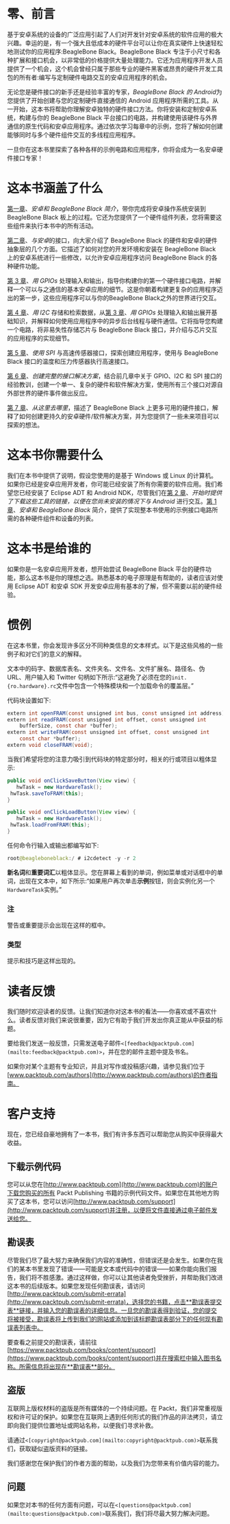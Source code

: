 # 零、前言

基于安卓系统的设备的广泛应用引起了人们对开发针对安卓系统的软件应用的极大兴趣。幸运的是，有一个强大且低成本的硬件平台可以让你在真实硬件上快速轻松地测试你的应用程序:BeagleBone Black。BeagleBone Black 专注于小尺寸和各种扩展和接口机会，以非常低的价格提供大量处理能力。它还为应用程序开发人员提供了一个机会，这个机会曾经只属于那些专业的硬件黑客或昂贵的硬件开发工具包的所有者:编写与定制硬件电路交互的安卓应用程序的机会。

无论您是硬件接口的新手还是经验丰富的专家，*BeagleBone Black 的 Android*为您提供了开始创建与您的定制硬件直接通信的 Android 应用程序所需的工具。从一开始，这本书将帮助你理解安卓独特的硬件接口方法。你将安装和定制安卓系统，构建与你的 BeagleBone Black 平台接口的电路，并构建使用该硬件与外界通信的原生代码和安卓应用程序。通过依次学习每章中的示例，您将了解如何创建能够同时与多个硬件组件交互的多线程应用程序。

一旦你在这本书里探索了各种各样的示例电路和应用程序，你将会成为一名安卓硬件接口专家！

# 这本书涵盖了什么

[第一章](1.html#page_1 "Chapter 1. Introduction to Android and the BeagleBone Black")、*安卓和 BeagleBone Black 简介*，带你完成将安卓操作系统安装到 BeagleBone Black 板上的过程。它还为您提供了一个硬件组件列表，您将需要这些组件来执行本书中的所有活动。

[第二章](2.html#page_1 "Chapter 2. Interfacing with Android")、*与安卓*的接口，向大家介绍了 BeagleBone Black 的硬件和安卓的硬件抽象层的几个方面。它描述了如何对您的开发环境和安装在 BeagleBone Black 上的安卓系统进行一些修改，以允许安卓应用程序访问 BeagleBone Black 的各种硬件功能。

[第 3 章](3.html#page_1 "Chapter 3. Handling Inputs and Outputs with GPIOs")、*用 GPIOs* 处理输入和输出，指导你构建你的第一个硬件接口电路，并解释一个可以与之通信的基本安卓应用的细节。这是你朝着构建更复杂的应用程序迈出的第一步，这些应用程序可以与你的BeagleBone Black之外的世界进行交互。

[第 4 章](4.html#page_1 "Chapter 4. Storing and Retrieving Data with I2C")、*用 I2C* 存储和检索数据，从[第 3 章](3.html#page_1 "Chapter 3. Handling Inputs and Outputs with GPIOs")、*用 GPIOs* 处理输入和输出展开基础知识，并解释如何使用应用程序中的异步后台线程与硬件通信。它将指导您构建一个电路，将非易失性存储芯片与 BeagleBone Black 接口，并介绍与芯片交互的应用程序的实现细节。

[第 5 章](5.html#page_1 "Chapter 5. Interfacing with High-speed Sensors Using SPI")、*使用 SPI* 与高速传感器接口，探索创建应用程序，使用与 BeagleBone Black 接口的温度和压力传感器执行高速接口。

[第 6 章](6.html#page_1 "Chapter 6. Creating a Complete Interfacing Solution")、*创建完整的接口解决方案*，结合前几章中关于 GPIO、I2C 和 SPI 接口的经验教训，创建一个单一、复杂的硬件和软件解决方案，使用所有三个接口对源自外部世界的硬件事件做出反应。

[第 7 章](7.html#page_1 "Chapter 7. Where to Go from Here")、*从这里去哪里*，描述了 BeagleBone Black 上更多可用的硬件接口，解释了如何创建更持久的安卓硬件/软件解决方案，并为您提供了一些未来项目可以探索的想法。

# 这本书你需要什么

我们在本书中提供了说明，假设您使用的是基于 Windows 或 Linux 的计算机。如果你已经是安卓应用开发者，你可能已经安装了所有你需要的软件应用。我们希望您已经安装了 Eclipse ADT 和 Android NDK，尽管我们在[第 2 章](2.html#page_1 "Chapter 2. Interfacing with Android")、*开始时提供了下载这些工具的链接，以便在您尚未安装的情况下与 Android* 进行交互。[第 1 章](1.html#page_1 "Chapter 1. Introduction to Android and the BeagleBone Black")、*安卓和 BeagleBone Black* 简介，提供了实现整本书使用的示例接口电路所需的各种硬件组件和设备的列表。

# 这本书是给谁的

如果你是一名安卓应用开发者，想开始尝试 BeagleBone Black 平台的硬件功能，那么这本书是你的理想之选。熟悉基本的电子原理是有帮助的，读者应该对使用 Eclipse ADT 和安卓 SDK 开发安卓应用有基本的了解，但不需要以前的硬件经验。

# 惯例

在这本书里，你会发现许多区分不同种类信息的文本样式。以下是这些风格的一些例子和对它们的意义的解释。

文本中的码字、数据库表名、文件夹名、文件名、文件扩展名、路径名、伪 URL、用户输入和 Twitter 句柄如下所示:“这避免了必须在您的`init.{ro.hardware}.rc`文件中包含一个特殊模块和一个加载命令的覆盖层。”

代码块设置如下:

```java
extern int openFRAM(const unsigned int bus, const unsigned int address);
extern int readFRAM(const unsigned int offset, const unsigned int 
    bufferSize, const char *buffer);
extern int writeFRAM(const unsigned int offset, const unsigned int 
    const char *buffer);
extern void closeFRAM(void);
```

当我们希望将您的注意力吸引到代码块的特定部分时，相关的行或项目以粗体显示:

```java
public void onClickSaveButton(View view) {
   hwTask = new HardwareTask();
 hwTask.saveToFRAM(this); 
}

public void onClickLoadButton(View view) {
   hwTask = new HardwareTask();
 hwTask.loadFromFRAM(this);
}
```

任何命令行输入或输出都编写如下:

```java
root@beagleboneblack:/ # i2cdetect -y -r 2

```

**新名词**和**重要词汇**以粗体显示。您在屏幕上看到的单词，例如菜单或对话框中的单词，出现在文本中，如下所示:“如果用户再次单击**示例**按钮，则会实例化另一个`HardwareTask`实例。”

### 注

警告或重要提示会出现在这样的框中。

### 类型

提示和技巧是这样出现的。

# 读者反馈

我们随时欢迎读者的反馈。让我们知道你对这本书的看法——你喜欢或不喜欢什么。读者反馈对我们来说很重要，因为它有助于我们开发出你真正能从中获益的标题。

要给我们发送一般反馈，只需发送电子邮件`<[feedback@packtpub.com](mailto:feedback@packtpub.com)>`，并在您的邮件主题中提及书名。

如果你对某个主题有专业知识，并且对写作或投稿感兴趣，请参见我们位于[www.packtpub.com/authors](http://www.packtpub.com/authors)的作者指南。

# 客户支持

现在，您已经自豪地拥有了一本书，我们有许多东西可以帮助您从购买中获得最大收益。

## 下载示例代码

您可以从您在[http://www.packtpub.com](http://www.packtpub.com)的账户下载您购买的所有 Packt Publishing 书籍的示例代码文件。如果您在其他地方购买了这本书，您可以访问[http://www.packtpub.com/support](http://www.packtpub.com/support)并注册，以便将文件直接通过电子邮件发送给您。

## 勘误表

尽管我们尽了最大努力来确保我们内容的准确性，但错误还是会发生。如果你在我们的某本书里发现了错误——可能是文本或代码中的错误——如果你能向我们报告，我们将不胜感激。通过这样做，你可以让其他读者免受挫折，并帮助我们改进这本书的后续版本。如果您发现任何勘误表，请访问[http://www.packtpub.com/submit-errata](http://www.packtpub.com/submit-errata)，选择您的书籍，点击**勘误表提交表**链接，并输入您的勘误表的详细信息。一旦您的勘误表得到验证，您的提交将被接受，勘误表将上传到我们的网站或添加到该标题勘误表部分下的任何现有勘误表列表中。

要查看之前提交的勘误表，请前往[https://www.packtpub.com/books/content/support](https://www.packtpub.com/books/content/support)并在搜索栏中输入图书名称。所需信息将出现在**勘误表**部分。

## 盗版

互联网上版权材料的盗版是所有媒体的一个持续问题。在 Packt，我们非常重视版权和许可证的保护。如果您在互联网上遇到任何形式的我们作品的非法拷贝，请立即向我们提供位置地址或网站名称，以便我们寻求补救。

请通过`<[copyright@packtpub.com](mailto:copyright@packtpub.com)>`联系我们，获取疑似盗版资料的链接。

我们感谢您在保护我们的作者方面的帮助，以及我们为您带来有价值内容的能力。

## 问题

如果您对本书的任何方面有问题，可以在`<[questions@packtpub.com](mailto:questions@packtpub.com)>`联系我们，我们将尽最大努力解决问题。